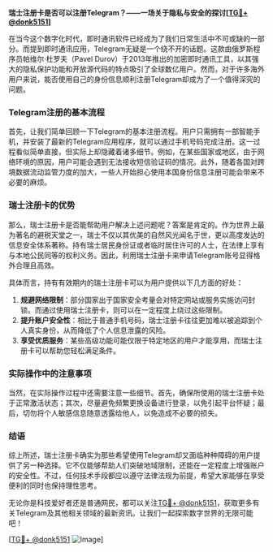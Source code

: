**瑞士注册卡是否可以注册Telegram？——一场关于隐私与安全的探讨[[TG💪+ @donk5151](https://t.me/s/donk5151)]**

在当今这个数字化时代，即时通讯软件已经成为了我们日常生活中不可或缺的一部分。而提到即时通讯应用，Telegram无疑是一个绕不开的话题。这款由俄罗斯程序员帕维尔·杜罗夫（Pavel Durov）于2013年推出的加密即时通讯工具，以其强大的隐私保护功能和开放源代码的特点吸引了全球数亿用户。然而，对于许多海外用户来说，能否使用自己的身份信息顺利注册Telegram却成为了一个值得深究的问题。

### Telegram注册的基本流程

首先，让我们简单回顾一下Telegram的基本注册流程。用户只需拥有一部智能手机，并安装了最新的Telegram应用程序，就可以通过手机号码完成注册。这一过程看似简单直接，但实际上却隐藏着诸多细节。例如，在某些国家或地区，由于网络环境的原因，用户可能会遇到无法接收短信验证码的情况。此外，随着各国对跨境数据流动监管力度的加大，一些人开始担心使用本国身份信息注册可能会带来不必要的麻烦。

### 瑞士注册卡的优势

那么，瑞士注册卡是否能帮助用户解决上述问题呢？答案是肯定的。作为世界上最为著名的避税天堂之一，瑞士不仅以其优美的自然风光闻名于世，更以高度发达的信息安全体系著称。持有瑞士居民身份证或者临时居住许可的人士，在法律上享有与本地公民同等的权利义务。因此，利用瑞士注册卡来申请Telegram账号显得格外合理且高效。

具体而言，持有有效期内的瑞士注册卡可以为用户提供以下几方面的好处：

1. **规避网络限制**：部分国家出于国家安全考量会对特定网站或服务实施访问封锁。而通过使用瑞士注册卡，则可以在一定程度上绕过这些限制。
2. **提升账户安全性**：相比于普通手机号码，瑞士注册卡往往更加难以被追踪到个人真实身份，从而降低了个人信息泄露的风险。
3. **享受优质服务**：某些高级功能可能仅限于特定地区的用户才能享用，而瑞士注册卡可以帮助您轻松满足条件。

### 实际操作中的注意事项

当然，在实际操作过程中还需要注意一些细节。首先，确保所使用的瑞士注册卡处于正常激活状态；其次，尽量避免频繁更换设备进行登录，以免引起平台怀疑；最后，切勿将个人敏感信息随意透露给他人，以免造成不必要的损失。

### 结语

综上所述，瑞士注册卡确实为那些希望使用Telegram却又面临种种障碍的用户提供了另一种选择。它不仅能够帮助人们突破地域限制，还能在一定程度上增强账户的安全性。不过，任何技术手段都应以遵守法律法规为前提，希望大家能够在享受便利的同时也保持理性思考。

无论你是科技爱好者还是普通网民，都可以关注[TG💪+ @donk5151](https://t.me/s/donk5151)，获取更多有关Telegram及其他相关领域的最新资讯。让我们一起探索数字世界的无限可能吧！

[[TG💪+ @donk5151](https://t.me/s/donk5151) ![Image](https://i.postimg.cc/rwNCRYN7/Snipaste-2025-04-30-17-27-05.png)]